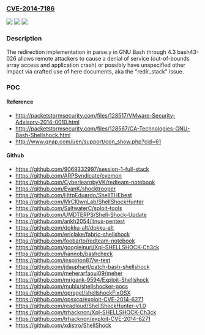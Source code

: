 ### [CVE-2014-7186](https://cve.mitre.org/cgi-bin/cvename.cgi?name=CVE-2014-7186)
![](https://img.shields.io/static/v1?label=Product&message=n%2Fa&color=blue)
![](https://img.shields.io/static/v1?label=Version&message=n%2Fa&color=blue)
![](https://img.shields.io/static/v1?label=Vulnerability&message=n%2Fa&color=brighgreen)

### Description

The redirection implementation in parse.y in GNU Bash through 4.3 bash43-026 allows remote attackers to cause a denial of service (out-of-bounds array access and application crash) or possibly have unspecified other impact via crafted use of here documents, aka the "redir_stack" issue.

### POC

#### Reference
- http://packetstormsecurity.com/files/128517/VMware-Security-Advisory-2014-0010.html
- http://packetstormsecurity.com/files/128567/CA-Technologies-GNU-Bash-Shellshock.html
- http://www.qnap.com/i/en/support/con_show.php?cid=61

#### Github
- https://github.com/9069332997/session-1-full-stack
- https://github.com/ARPSyndicate/cvemon
- https://github.com/CyberlearnbyVK/redteam-notebook
- https://github.com/EvanK/shocktrooper
- https://github.com/HttpEduardo/ShellTHEbest
- https://github.com/MrCl0wnLab/ShellShockHunter
- https://github.com/SaltwaterC/sploit-tools
- https://github.com/UMDTERPS/Shell-Shock-Update
- https://github.com/ankh2054/linux-pentest
- https://github.com/dokku-alt/dokku-alt
- https://github.com/ericlake/fabric-shellshock
- https://github.com/foobarto/redteam-notebook
- https://github.com/googleinurl/Xpl-SHELLSHOCK-Ch3ck
- https://github.com/hannob/bashcheck
- https://github.com/inspirion87/w-test
- https://github.com/jdauphant/patch-bash-shellshock
- https://github.com/meherarfaoui09/meher
- https://github.com/mrigank-9594/Exploit-Shellshock
- https://github.com/mubix/shellshocker-pocs
- https://github.com/opragel/shellshockFixOSX
- https://github.com/opsxcq/exploit-CVE-2014-6271
- https://github.com/readloud/ShellShockHunter-v1.0
- https://github.com/trhacknon/Xpl-SHELLSHOCK-Ch3ck
- https://github.com/trhacknon/exploit-CVE-2014-6271
- https://github.com/xdistro/ShellShock

